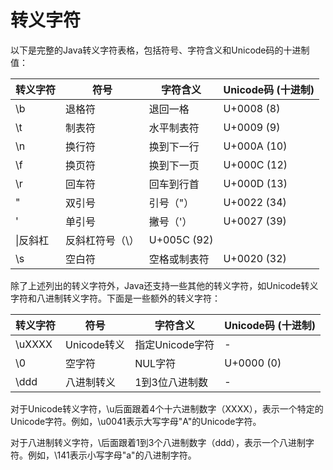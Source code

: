# 转义字符

以下是完整的Java转义字符表格，包括符号、字符含义和Unicode码的十进制值：

|转义字符|符号|字符含义|Unicode码 (十进制)|
|-|-|-|-|
|\b|退格符|退回一格|U+0008 (8)|
|\t|制表符|水平制表符|U+0009 (9)|
|\n|换行符|换到下一行|U+000A (10)|
|\f|换页符|换到下一页|U+000C (12)|
|\r|回车符|回车到行首|U+000D (13)|
|\"|双引号|引号（"）|U+0022 (34)|
|\'|单引号|撇号（'）|U+0027 (39)|
|\\|反斜杠|反斜杠符号（\）|U+005C (92)|
|\s|空白符|空格或制表符|U+0020 (32)|

除了上述列出的转义字符外，Java还支持一些其他的转义字符，如Unicode转义字符和八进制转义字符。下面是一些额外的转义字符：

|转义字符|符号|字符含义|Unicode码 (十进制)|
|-|-|-|-|
|\uXXXX|Unicode转义|指定Unicode字符|-|
|\0|空字符|NUL字符|U+0000 (0)|
|\ddd|八进制转义|1到3位八进制数|-|

对于Unicode转义字符，\u后面跟着4个十六进制数字（XXXX），表示一个特定的Unicode字符。例如，\u0041表示大写字母"A"的Unicode字符。

对于八进制转义字符，\后面跟着1到3个八进制数字（ddd），表示一个八进制字符。例如，\141表示小写字母"a"的八进制字符。
